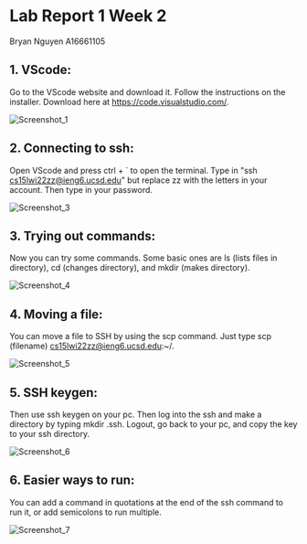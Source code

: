 # Lab Report 1 Week 2

Bryan Nguyen A16661105

## 1. VScode: 
Go to the VScode website and download it. Follow the instructions on the installer. Download here at https://code.visualstudio.com/.

![Screenshot_1](https://user-images.githubusercontent.com/97714611/149601654-52d643bd-2b38-4428-ae0e-f3b384a2ca66.png)


## 2. Connecting to ssh:
Open VScode and press ctrl + ` to open the terminal. Type in "ssh cs15lwi22zz@ieng6.ucsd.edu" but replace zz with the letters in your account. Then type in your password.

![Screenshot_3](https://user-images.githubusercontent.com/97714611/149601963-7c29bde3-36d8-41e1-a57d-d6839d5b407e.png)

## 3. Trying out commands:
Now you can try some commands. Some basic ones are ls (lists files in directory), cd (changes directory), and mkdir (makes directory).

![Screenshot_4](https://user-images.githubusercontent.com/97714611/149602056-25e1db70-bfba-4683-8cba-237701a59551.png)

## 4. Moving a file: 
You can move a file to SSH by using the scp command. Just type scp (filename) cs15lwi22zz@ieng6.ucsd.edu:~/.

![Screenshot_5](https://user-images.githubusercontent.com/97714611/149602366-795142c0-973b-4481-83fe-7718735ea134.png)

## 5. SSH keygen: 
Then use ssh keygen on your pc. Then log into the ssh and make a directory by typing mkdir .ssh. Logout, go back to your pc, and copy the key to your ssh directory.

![Screenshot_6](https://user-images.githubusercontent.com/97714611/149602719-4b82287e-d723-46c5-94d8-eb93fc5d89a5.png)

## 6. Easier ways to run:
You can add a command in quotations at the end of the ssh command to run it, or add semicolons to run multiple.

![Screenshot_7](https://user-images.githubusercontent.com/97714611/149602796-2f0f894b-3578-421a-95f6-8e01516eac7c.png)
